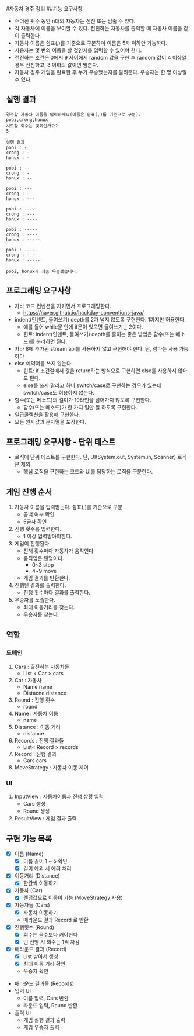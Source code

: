 #자동차 경주 정리
##기능 요구사항
- 주어진 횟수 동안 n대의 자동차는 전진 또는 멈출 수 있다.
- 각 자동차에 이름을 부여할 수 있다. 전진하는 자동차를 출력할 때 자동차 이름을 같이 출력한다.
- 자동차 이름은 쉼표(,)를 기준으로 구분하며 이름은 5자 이하만 가능하다.
- 사용자는 몇 번의 이동을 할 것인지를 입력할 수 있어야 한다.
- 전진하는 조건은 0에서 9 사이에서 random 값을 구한 후 random 값이 4 이상일 경우 전진하고, 3 이하의 값이면 멈춘다.
- 자동차 경주 게임을 완료한 후 누가 우승했는지를 알려준다. 우승자는 한 명 이상일 수 있다.


## 실행 결과
<pre><code>경주할 자동차 이름을 입력하세요(이름은 쉼표(,)를 기준으로 구분).
pobi,crong,honux
시도할 회수는 몇회인가요?
5

실행 결과
pobi : -
crong : -
honux : -

pobi : --
crong : -
honux : --

pobi : ---
crong : --
honux : ---

pobi : ----
crong : ---
honux : ----

pobi : -----
crong : ----
honux : -----

pobi : -----
crong : ----
honux : -----

pobi, honux가 최종 우승했습니다.</code></pre>

## 프로그래밍 요구사항
- 자바 코드 컨벤션을 지키면서 프로그래밍한다.
    - https://naver.github.io/hackday-conventions-java/
- indent(인덴트, 들여쓰기) depth를 2가 넘지 않도록 구현한다. 1까지만 허용한다.
    - 예를 들어 while문 안에 if문이 있으면 들여쓰기는 2이다.
    - 힌트: indent(인덴트, 들여쓰기) depth를 줄이는 좋은 방법은 함수(또는 메소드)를 분리하면 된다.
- 자바 8에 추가된 stream api를 사용하지 않고 구현해야 한다. 단, 람다는 사용 가능하다
- else 예약어를 쓰지 않는다.
    - 힌트: if 조건절에서 값을 return하는 방식으로 구현하면 else를 사용하지 않아도 된다.
    - else를 쓰지 말라고 하니 switch/case로 구현하는 경우가 있는데 switch/case도 허용하지 않는다.
- 함수(또는 메소드)의 길이가 10라인을 넘어가지 않도록 구현한다.
    - 함수(또는 메소드)가 한 가지 일만 잘 하도록 구현한다.
- 일급콜렉션을 활용해 구현한다.
- 모든 원시값과 문자열을 포장한다.


## 프로그래밍 요구사항 - 단위 테스트
- 로직에 단위 테스트를 구현한다. 단, UI(System.out, System.in, Scanner) 로직은 제외
    - 핵심 로직을 구현하는 코드와 UI를 담당하는 로직을 구분한다.



## 게임 진행 순서
1. 자동차 이름을 입력받는다. 쉼표(,)를 기준으로 구분
   - 공백 여부 확인
   - 5글자 확인
2. 진행 횟수를 입력한다.
   - 1 이상 입력받아야한다.
3. 게임이 진행된다.
   - 진해 횟수마다 자동차가 움직인다
   - 움직임은 랜덤이다.
      - 0~3 stop
      - 4~9 move
   - 게임 결과를 반환한다.
4. 진행된 결과를 출력한다.
   - 진행 횟수마다 결과를 출력한다.
5. 우승자를 노출한다.
   - 최대 이동거리를 찾는다.
   - 우승자를 찾는다.


## 역할
### 도메인
1. Cars : 출전하는 자동차들
   - List < Car > cars
2. Car : 자동차
   - Name name
   - Distacne distance
3. Round : 진행 횟수
   - round
4. Name : 자동차 이름
   - name
5. Distance : 이동 거리
   - distance
6. Records : 진행 결과들
   - List< Record > records
7. Record : 진행 결과
   - Cars cars
8. MoveStrategy : 자동차 이동 제어


### UI
1. InputView : 자동차이름과 진행 상황 입력
   - Cars 생성
   - Round 생성
2. ResultView : 게임 결과 출력

## 구현 기능 목록 
- [x] 이름 (Name)
    - [x] 이름 길이 1 ~ 5 확인
    - [x] 길이 예외 시 에러 처리
- [x] 이동거리 (Distance)
    - [x] 한칸씩 이동하기
- [x] 자동차 (Car)
   - [x] 랜덤값으로 이동이 가능 (MoveStrategy 사용)
- [x] 자동차들 (Cars)
   - [x] 자동차 이동하기
   - 매라운드 결과 Record 로 반환
- [x] 진행횟수 (Round)
   - [x] 회수는 음수보다 커야한다
   - [x] 턴 진행 시 회수는 1씩 차감
- [x] 매라운드 결과 (Record)
   - [x] List<Car> 받아서 생성
   - [x] 최대 이동 거리 확인
   - 우승자 확인
- 매라운드 결과들 (Records)
- 입력 UI
   - 이름 입력, Cars 반환
   - 라운드 입력, Round 반환
- 출력 UI
   - 게임 실행 결과 출력
   - 게임 우승자 출력